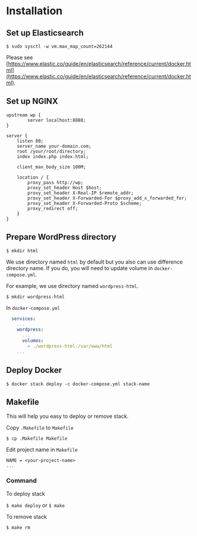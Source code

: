 # Installation

## Set up Elasticsearch

`$ sudo sysctl -w vm.max_map_count=262144`

Please see [https://www.elastic.co/guide/en/elasticsearch/reference/current/docker.html](https://www.elastic.co/guide/en/elasticsearch/reference/current/docker.html).

## Set up NGINX

```
upstream wp {
        server localhost:8888;
}

server {
    listen 80;
    server_name your-domain.com;
    root /your/root/directory;
    index index.php index.html;

    client_max_body_size 100M;

    location / {
        proxy_pass http://wp;
        proxy_set_header Host $host;
        proxy_set_header X-Real-IP $remote_addr;
        proxy_set_header X-Forwarded-For $proxy_add_x_forwarded_for;
        proxy_set_header X-Forwarded-Proto $scheme;
        proxy_redirect off;
    }
}
```

## Prepare WordPress directory

`$ mkdir html`

We use directory named `html` by default but you also can use difference directory name. If you do, you will need to update volume in `docker-compose.yml`.

For example, we use directory named `wordpress-html`.

`$ mkdir wordpress-html`

In `docker-compose.yml`

```yml
  services:
    ...
    wordpress:
      ...
      volumes:
        - ./wordpress-html:/var/www/html
    ...
```

## Deploy Docker 

`$ docker stack deploy -c docker-compose.yml stack-name`

## Makefile

This will help you easy to deploy or remove stack.

Copy `.Makefile` to `Makefile`

`$ cp .Makefile Makefile`

Edit project name in `Makefile`

```
NAME = <your-project-name>
...
```

### Command

To deploy stack

`$ make deploy` or `$ make`

To remove stack

`$ make rm`
